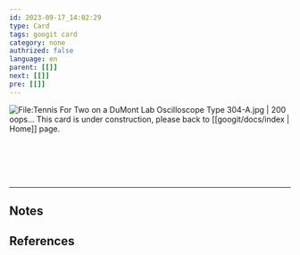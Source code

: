 ```yaml
---
id: 2023-09-17_14:02:29
type: Card
tags: googit card
category: none
authrized: false
language: en
parent: [[]]
next: [[]]
pre: [[]]
---
```


<span class="float-left mr-2.5"> ![File:Tennis For Two on a DuMont Lab Oscilloscope Type 304-A.jpg | 200](https://upload.wikimedia.org/wikipedia/commons/5/50/Tennis_For_Two_on_a_DuMont_Lab_Oscilloscope_Type_304-A.jpg)</span> oops... This card is under construction, please back to [[googit/docs/index | Home]] page.

<br/>
<br/>
<br/>
<br/>


---

## Notes

## References